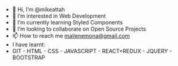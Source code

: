 - 👋 Hi, I’m @mikeattah
- 👀 I’m interested in Web Development
- 🌱 I’m currently learning Styled Components
- 💞️ I’m looking to collaborate on Open Source Projects
- 📫 How to reach me mailenemona@gmail.com
- I have learnt:
- GIT - HTML - CSS - JAVASCRIPT - REACT+REDUX - JQUERY - BOOTSTRAP

<!---
mikeattah/mikeattah is a ✨ special ✨ repository because its `README.md` (this file) appears on your GitHub profile.
You can click the Preview link to take a look at your changes.
--->
